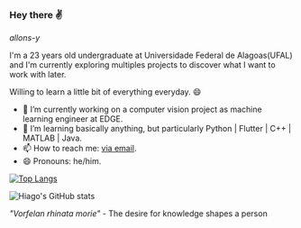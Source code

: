 ### Hey there ✌
*allons-y*

I'm a 23 years old undergraduate at Universidade Federal de Alagoas(UFAL) and I'm currently exploring multiples projects to discover what I want to work with later.

Willing to learn a little bit of everything everyday. 😄

- 🔭 I’m currently working on a computer vision project as machine learning engineer at EDGE.
- 🌱 I’m learning basically anything, but particularly Python | Flutter | C++ | MATLAB | Java.
- 📫 How to reach me: [via email](hiagolopes7@gmail.com).
- 😄 Pronouns: he/him.

[![Top Langs](https://github-readme-stats.vercel.app/api/top-langs/?username=hglps&theme=radical&langs_count=10)](https://github.com/hglps)

![Hiago's GitHub stats](https://github-readme-stats.vercel.app/api?username=hglps&theme=radical&show_icons=true)

*"Vorfelan rhinata morie"* - The desire for knowledge shapes a person

